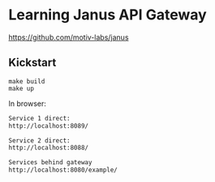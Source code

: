 # Learning Janus API Gateway
https://github.com/motiv-labs/janus


## Kickstart
```shell
make build
make up
```

In browser:
```txt
Service 1 direct:
http://localhost:8089/

Service 2 direct:
http://localhost:8088/

Services behind gateway
http://localhost:8080/example/
```